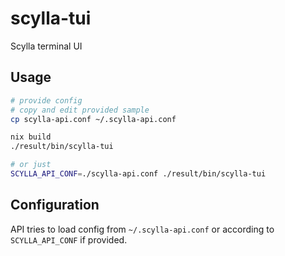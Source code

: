 scylla-tui
==========

Scylla terminal UI

Usage
-----


```bash
# provide config
# copy and edit provided sample
cp scylla-api.conf ~/.scylla-api.conf

nix build
./result/bin/scylla-tui

# or just
SCYLLA_API_CONF=./scylla-api.conf ./result/bin/scylla-tui
```

Configuration
-------------

API tries to load config from `~/.scylla-api.conf` or according to `SCYLLA_API_CONF` if provided.

